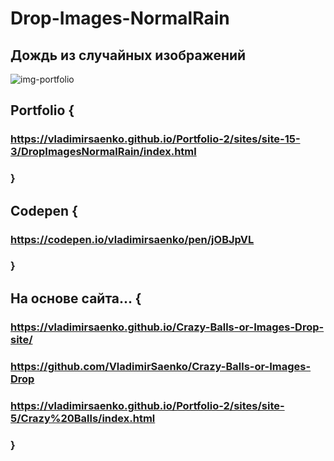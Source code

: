 # Drop-Images-NormalRain
 
## Дождь из случайных изображений

![img-portfolio](https://user-images.githubusercontent.com/56477695/150164246-56d82b6d-1628-4fe1-8423-de2878007f27.jpeg)

## Portfolio {

### https://vladimirsaenko.github.io/Portfolio-2/sites/site-15-3/DropImagesNormalRain/index.html

### }

## Codepen {

### https://codepen.io/vladimirsaenko/pen/jOBJpVL

### }

## На основе сайта... {

### https://vladimirsaenko.github.io/Crazy-Balls-or-Images-Drop-site/ 

### https://github.com/VladimirSaenko/Crazy-Balls-or-Images-Drop

### https://vladimirsaenko.github.io/Portfolio-2/sites/site-5/Crazy%20Balls/index.html

### }
